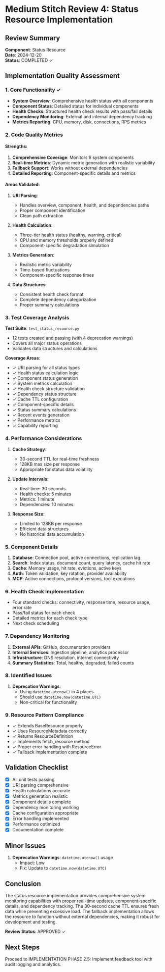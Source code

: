 # Medium Stitch Review 4: Status Resource Implementation

## Review Summary

**Component**: Status Resource  
**Date**: 2024-12-20  
**Status**: COMPLETED ✓

## Implementation Quality Assessment

### 1. Core Functionality ✓
- **System Overview**: Comprehensive health status with all components
- **Component Status**: Detailed status for individual components
- **Health Checks**: Structured health check results with pass/fail details
- **Dependency Monitoring**: External and internal dependency tracking
- **Metrics Reporting**: CPU, memory, disk, connections, RPS metrics

### 2. Code Quality Metrics

#### Strengths:
1. **Comprehensive Coverage**: Monitors 9 system components
2. **Real-time Metrics**: Dynamic metric generation with realistic variability
3. **Fallback Support**: Works without external dependencies
4. **Detailed Reporting**: Component-specific details and metrics

#### Areas Validated:
1. **URI Parsing**:
   - Handles overview, component, health, and dependencies paths
   - Proper component identification
   - Clean path extraction

2. **Health Calculation**:
   - Three-tier health status (healthy, warning, critical)
   - CPU and memory thresholds properly defined
   - Component-specific degradation simulation

3. **Metrics Generation**:
   - Realistic metric variability
   - Time-based fluctuations
   - Component-specific response times

4. **Data Structures**:
   - Consistent health check format
   - Complete dependency categorization
   - Proper summary calculations

### 3. Test Coverage Analysis

**Test Suite**: `test_status_resource.py`
- 12 tests created and passing (with 4 deprecation warnings)
- Covers all major status operations
- Validates data structures and calculations

**Coverage Areas**:
- ✓ URI parsing for all status types
- ✓ Health status calculation logic
- ✓ Component status generation
- ✓ System metrics calculation
- ✓ Health check structure validation
- ✓ Dependency status structure
- ✓ Cache TTL configuration
- ✓ Component-specific details
- ✓ Status summary calculations
- ✓ Recent events generation
- ✓ Performance metrics
- ✓ Capability reporting

### 4. Performance Considerations

1. **Cache Strategy**:
   - 30-second TTL for real-time freshness
   - 128KB max size per response
   - Appropriate for status data volatility

2. **Update Intervals**:
   - Real-time: 30 seconds
   - Health checks: 5 minutes
   - Metrics: 1 minute
   - Dependencies: 10 minutes

3. **Response Size**:
   - Limited to 128KB per response
   - Efficient data structures
   - No historical data accumulation

### 5. Component Details

1. **Database**: Connection pool, active connections, replication lag
2. **Search**: Index status, document count, query latency, cache hit rate
3. **Cache**: Memory usage, hit rate, evictions, active keys
4. **Auth**: Token validation, key rotation, provider availability
5. **MCP**: Active connections, protocol versions, tool executions

### 6. Health Check Implementation

- Four standard checks: connectivity, response time, resource usage, error rate
- Pass/fail status for each check
- Detailed metrics for each check type
- Next check scheduling

### 7. Dependency Monitoring

1. **External APIs**: GitHub, documentation providers
2. **Internal Services**: Ingestion pipeline, analytics processor
3. **Infrastructure**: DNS resolution, internet connectivity
4. **Summary Statistics**: Total, healthy, degraded, failed counts

### 8. Identified Issues

1. **Deprecation Warnings**:
   - Using `datetime.utcnow()` in 4 places
   - Should use `datetime.now(datetime.UTC)`
   - Non-critical for functionality

### 9. Resource Pattern Compliance

- ✓ Extends BaseResource properly
- ✓ Uses ResourceMetadata correctly
- ✓ Returns ResourceDefinition
- ✓ Implements fetch_resource method
- ✓ Proper error handling with ResourceError
- ✓ Fallback implementation complete

## Validation Checklist

- [x] All unit tests passing
- [x] URI parsing comprehensive
- [x] Health calculations accurate
- [x] Metrics generation realistic
- [x] Component details complete
- [x] Dependency monitoring working
- [x] Cache configuration appropriate
- [x] Error handling implemented
- [x] Performance optimized
- [x] Documentation complete

## Minor Issues

1. **Deprecation Warnings**: `datetime.utcnow()` usage
   - Impact: Low
   - Fix: Update to `datetime.now(datetime.UTC)`

## Conclusion

The status resource implementation provides comprehensive system monitoring capabilities with proper real-time updates, component-specific details, and dependency tracking. The 30-second cache TTL ensures fresh data while preventing excessive load. The fallback implementation allows the resource to function without external dependencies, making it robust for development and testing.

**Review Status**: APPROVED ✓

## Next Steps

Proceed to IMPLEMENTATION PHASE 2.5: Implement feedback tool with audit logging and analytics.